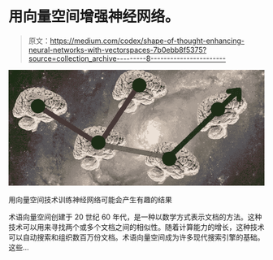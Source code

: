 # 用向量空间增强神经网络。

> 原文：<https://medium.com/codex/shape-of-thought-enhancing-neural-networks-with-vectorspaces-7b0ebb8f5375?source=collection_archive---------8----------------------->

![](img/690ed8873d21308b5cd0f11604fe390f.png)

用向量空间技术训练神经网络可能会产生有趣的结果

术语向量空间创建于 20 世纪 60 年代，是一种以数学方式表示文档的方法。这种技术可以用来寻找两个或多个文档之间的相似性。随着计算能力的增长，这种技术可以自动搜索和组织数百万份文档。术语向量空间成为许多现代搜索引擎的基础。这些…